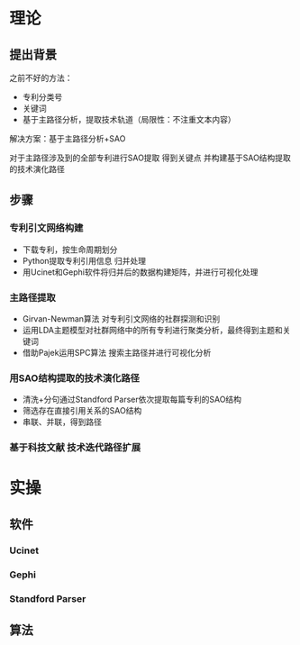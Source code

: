# 理论 

## 提出背景

之前不好的方法：

* 专利分类号
* 关键词
* 基于主路径分析，提取技术轨道（局限性：不注重文本内容）

解决方案：基于主路径分析+SAO

对于主路径涉及到的全部专利进行SAO提取 得到关键点 并构建基于SAO结构提取的技术演化路径

## 步骤

### 专利引文网络构建

* 下载专利，按生命周期划分
* Python提取专利引用信息 归并处理
* 用Ucinet和Gephi软件将归并后的数据构建矩阵，并进行可视化处理

### 主路径提取

* Girvan-Newman算法 对专利引文网络的社群探测和识别
* 运用LDA主题模型对社群网络中的所有专利进行聚类分析，最终得到主题和关键词
* 借助Pajek运用SPC算法 搜索主路径并进行可视化分析

### 用SAO结构提取的技术演化路径

* 清洗+分句通过Standford Parser依次提取每篇专利的SAO结构
* 筛选存在直接引用关系的SAO结构
* 串联、并联，得到路径

### 基于科技文献 技术迭代路径扩展



# 实操

## 软件

### Ucinet

### Gephi

### Standford Parser

## 算法

